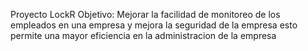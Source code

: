 Proyecto LockR
Objetivo: Mejorar la facilidad de monitoreo de los empleados en una empresa y mejora la seguridad de la empresa
esto permite una mayor eficiencia en la administracion de la empresa
